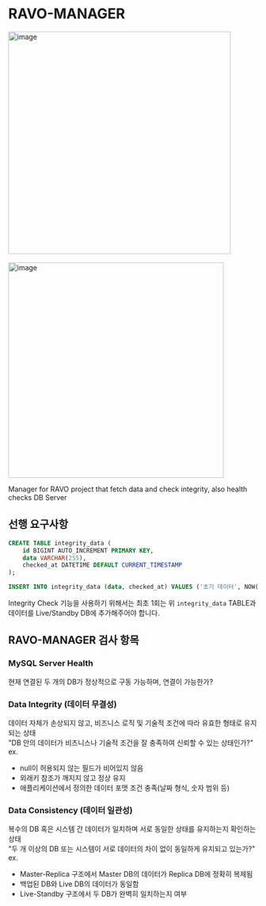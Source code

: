 # RAVO-MANAGER
<img width="449" alt="image" src="https://github.com/user-attachments/assets/a97a129c-8cf2-43d5-bd1c-7c1d82ca9f1c" />
<br/> <br/>
<img width="435" alt="image" src="https://github.com/user-attachments/assets/469ff1be-838f-4ffa-8d98-66675e3d0c3a" />
<br/>

Manager for RAVO project that fetch data and check integrity, also health checks DB Server

## 선행 요구사항
```sql
CREATE TABLE integrity_data (
    id BIGINT AUTO_INCREMENT PRIMARY KEY,
    data VARCHAR(255),
    checked_at DATETIME DEFAULT CURRENT_TIMESTAMP
);

INSERT INTO integrity_data (data, checked_at) VALUES ('초기 데이터', NOW());
```
Integrity Check 기능을 사용하기 위해서는 최초 1회는 위 `integrity_data` TABLE과 데이터를 Live/Standby DB에 추가해주어야 합니다.

## RAVO-MANAGER 검사 항목
### MySQL Server Health
현재 연결된 두 개의 DB가 정상적으로 구동 가능하며, 연결이 가능한가?

### Data Integrity (데이터 무결성)
데이터 자체가 손상되지 않고, 비즈니스 로직 및 기술적 조건에 따라 유효한 형태로 유지되는 상태 <br/>
"DB 안의 데이터가 비즈니스나 기술적 조건을 잘 충족하여 신뢰할 수 있는 상태인가?" <br/>
ex. <br/>
- null이 허용되지 않는 필드가 비어있지 않음
- 외래키 참조가 깨지지 않고 정상 유지
- 애플리케이션에서 정의한 데이터 포맷 조건 충족(날짜 형식, 숫자 범위 등)


### Data Consistency (데이터 일관성)
복수의 DB 혹은 시스템 간 데이터가 일치하며 서로 동일한 상태를 유지하는지 확인하는 상태 <br/>
"두 개 이상의 DB 또는 시스템이 서로 데이터의 차이 없이 동일하게 유지되고 있는가?" <br/>
ex. <br/>
- Master-Replica 구조에서 Master DB의 데이터가 Replica DB에 정확히 복제됨
- 백업된 DB와 Live DB의 데이터가 동일함
- Live-Standby 구조에서 두 DB가 완벽히 일치하는지 여부
